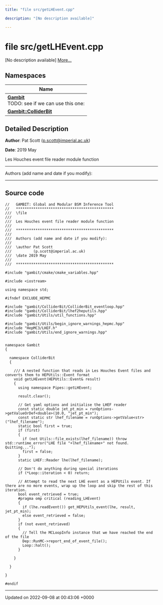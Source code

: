 ```yaml
---
title: "file src/getLHEvent.cpp"

description: "[No description available]"

---
```


# file src/getLHEvent.cpp

[No description available] [More...](#detailed-description)

## Namespaces

| Name           |
| -------------- |
| **[Gambit](/documentation/code/namespaces/namespacegambit/)** <br>TODO: see if we can use this one:  |
| **[Gambit::ColliderBit](/documentation/code/namespaces/namespacegambit_1_1colliderbit/)**  |

## Detailed Description


**Author**: Pat Scott ([p.scott@imperial.ac.uk](mailto:p.scott@imperial.ac.uk)) 

**Date**: 2019 May

Les Houches event file reader module function



------------------

Authors (add name and date if you modify):



------------------




## Source code

```
//   GAMBIT: Global and Modular BSM Inference Tool
//   *********************************************
///  \file
///
///  Les Houches event file reader module function
///
///  *********************************************
///
///  Authors (add name and date if you modify):
///
///  \author Pat Scott
///          (p.scott@imperial.ac.uk)
///  \date 2019 May
///
///  *********************************************

#include "gambit/cmake/cmake_variables.hpp"

#include <iostream>

using namespace std;

#ifndef EXCLUDE_HEPMC

#include "gambit/ColliderBit/ColliderBit_eventloop.hpp"
#include "gambit/ColliderBit/lhef2heputils.hpp"
#include "gambit/Utils/util_functions.hpp"

#include "gambit/Utils/begin_ignore_warnings_hepmc.hpp"
#include "HepMC3/LHEF.h"
#include "gambit/Utils/end_ignore_warnings.hpp"


namespace Gambit
{

  namespace ColliderBit
  {

    /// A nested function that reads in Les Houches Event files and converts them to HEPUtils::Event format
    void getLHEvent(HEPUtils::Event& result)
    {
      using namespace Pipes::getLHEvent;

      result.clear();

      // Get yaml options and initialise the LHEF reader
      const static double jet_pt_min = runOptions->getValueOrDef<double>(10.0, "jet_pt_min");
      const static str lhef_filename = runOptions->getValue<str>("lhef_filename");
      static bool first = true;
      if (first)
      {
        if (not Utils::file_exists(lhef_filename)) throw std::runtime_error("LHE file "+lhef_filename+" not found.  Quitting...");
        first = false;
      }
      static LHEF::Reader lhe(lhef_filename);

      // Don't do anything during special iterations
      if (*Loop::iteration < 0) return;

      // Attempt to read the next LHE event as a HEPUtils event. If there are no more events, wrap up the loop and skip the rest of this iteration.
      bool event_retrieved = true;
      #pragma omp critical (reading_LHEvent)
      {
        if (lhe.readEvent()) get_HEPUtils_event(lhe, result, jet_pt_min);
        else event_retrieved = false;
      }
      if (not event_retrieved)
      {
        // Tell the MCLoopInfo instance that we have reached the end of the file
        Dep::RunMC->report_end_of_event_file();
        Loop::halt();
      }

    }

  }

}

#endif
```


-------------------------------

Updated on 2022-09-08 at 00:43:06 +0000

